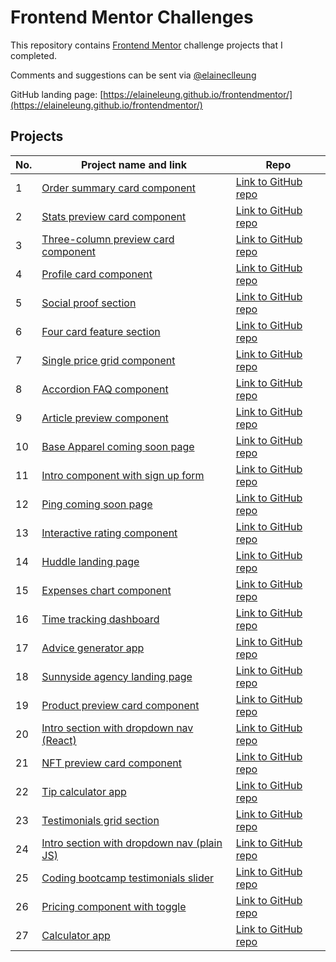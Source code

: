 # Frontend Mentor Challenges

This repository contains [Frontend Mentor](https://www.frontendmentor.io/challenges) challenge projects that I completed.

Comments and suggestions can be sent via [@elaineclleung](https://twitter.com/elaineclleung)

GitHub landing page: [https://elaineleung.github.io/frontendmentor/](https://elaineleung.github.io/frontendmentor/)

## Projects

| No. | Project name and link                                                                             | Repo |
| --- | ------------------------------------------------------------------------------------------------- | ---- |
| 1   | [Order summary card component](https://elaineleung.github.io/frontendmentor/ordersummary)         | [Link to GitHub repo](https://github.com/elaineleung/frontendmentor/tree/main/ordersummary) |
| 2   | [Stats preview card component](https://elaineleung.github.io/frontendmentor/statspreview)         | [Link to GitHub repo](https://github.com/elaineleung/frontendmentor/tree/main/statspreview) |
| 3   | [Three-column preview card component](https://elaineleung.github.io/frontendmentor/3columnpreview)| [Link to GitHub repo](https://github.com/elaineleung/frontendmentor/tree/main/3columnpreview) |
| 4   | [Profile card component](https://elaineleung.github.io/frontendmentor/profilecard)| [Link to GitHub repo](https://github.com/elaineleung/frontendmentor/tree/main/profilecard) |
| 5   | [Social proof section](https://elaineleung.github.io/frontendmentor/socialproofsection/)| [Link to GitHub repo](https://github.com/elaineleung/frontendmentor/tree/main/socialproofsection) |
| 6   | [Four card feature section](https://elaineleung.github.io/frontendmentor/fourcardfeaturesection/)| [Link to GitHub repo](https://github.com/elaineleung/frontendmentor/tree/main/fourcardfeaturesection) |
| 7   | [Single price grid component](https://elaineleung.github.io/frontendmentor/singlepricegrid/)| [Link to GitHub repo](https://github.com/elaineleung/frontendmentor/tree/main/singlepricegrid) |
| 8   | [Accordion FAQ component](https://elaineleung.github.io/frontendmentor/accordioncard/)| [Link to GitHub repo](https://github.com/elaineleung/frontendmentor/tree/main/accordioncard) |
| 9   | [Article preview component](https://elaineleung.github.io/frontendmentor/articlepreviewcomponent)| [Link to GitHub repo](https://github.com/elaineleung/frontendmentor/tree/main/articlepreviewcomponent) |
| 10  | [Base Apparel coming soon page](https://elaineleung.github.io/frontendmentor/baseapparelcomingsoon)| [Link to GitHub repo](https://github.com/elaineleung/frontendmentor/tree/main/baseapparelcomingsoon) |
| 11  | [Intro component with sign up form](https://elaineleung.github.io/frontendmentor/introcomponentwithform)| [Link to GitHub repo](https://github.com/elaineleung/frontendmentor/tree/main/introcomponentwithform) |
| 12  | [Ping coming soon page](https://elaineleung.github.io/frontendmentor/pingcomingsoonpage)| [Link to GitHub repo](https://github.com/elaineleung/frontendmentor/tree/main/pingcomingsoonpage) |
| 13  | [Interactive rating component](https://elaineleung.github.io/frontendmentor/interactiveratingcomponent/)| [Link to GitHub repo](https://github.com/elaineleung/frontendmentor/tree/main/interactiveratingcomponent) |
| 14  | [Huddle landing page](https://elaineleung.github.io/frontendmentor/huddlelandingpage/)| [Link to GitHub repo](https://github.com/elaineleung/frontendmentor/tree/main/huddlelandingpage) |
| 15  | [Expenses chart component](https://elaineleung.github.io/frontendmentor/expenseschartcomponent/)| [Link to GitHub repo](https://github.com/elaineleung/frontendmentor/tree/main/expenseschartcomponent/) |
| 16  | [Time tracking dashboard](https://elaineleung.github.io/frontendmentor/timetrackingdashboard/)| [Link to GitHub repo](https://github.com/elaineleung/frontendmentor/tree/main/timetrackingdashboard/) |
| 17  | [Advice generator app](https://elaineleung.github.io/frontendmentor/advicegeneratorapp/)| [Link to GitHub repo](https://github.com/elaineleung/frontendmentor/tree/main/advicegeneratorapp/) |
| 18  | [Sunnyside agency landing page](https://elaineleung.github.io/frontendmentor/sunnysideagencylandingpage/)| [Link to GitHub repo](https://github.com/elaineleung/frontendmentor/tree/main/sunnysideagencylandingpage/) |
| 19  | [Product preview card component](https://elaineleung.github.io/frontendmentor/productpreviewcardcomponent/)| [Link to GitHub repo](https://github.com/elaineleung/frontendmentor/tree/main/productpreviewcardcomponent/) |
| 20  | [Intro section with dropdown nav (React)](https://github.com/elaineleung/fem-introsecdropdownnav) | [Link to GitHub repo](https://github.com/elaineleung/fem-introsecdropdownnav) |
| 21  | [NFT preview card component](https://elaineleung.github.io/frontendmentor/nftpreviewcard/)| [Link to GitHub repo](https://github.com/elaineleung/frontendmentor/tree/main/nftpreviewcard/) |
| 22  | [Tip calculator app](https://elaineleung.github.io/frontendmentor/tipcalculatorapp/)| [Link to GitHub repo](https://github.com/elaineleung/frontendmentor/tree/main/tipcalculatorapp/) |
| 23  | [Testimonials grid section](https://elaineleung.github.io/frontendmentor/testimonialsgridsection/)| [Link to GitHub repo](https://github.com/elaineleung/frontendmentor/tree/main/testimonialsgridsection/) |
| 24  | [Intro section with dropdown nav (plain JS)](https://elaineleung.github.io/frontendmentor/introsecdropdownnav/)| [Link to GitHub repo](https://github.com/elaineleung/frontendmentor/tree/main/introsecdropdownnav/) |
| 25  | [Coding bootcamp testimonials slider](https://elaineleung.github.io/frontendmentor/codingbootcamptestimonials/)| [Link to GitHub repo](https://github.com/elaineleung/frontendmentor/tree/main/codingbootcamptestimonials/) |
| 26  | [Pricing component with toggle](https://elaineleung.github.io/frontendmentor/pricingcomponentwithtoggle/)| [Link to GitHub repo](https://github.com/elaineleung/frontendmentor/tree/main/pricingcomponentwithtoggle/) |
| 27  | [Calculator app](https://elaineleung.github.io/frontendmentor/calculatorapp/)| [Link to GitHub repo](https://github.com/elaineleung/frontendmentor/tree/main/calculatorapp/) |
